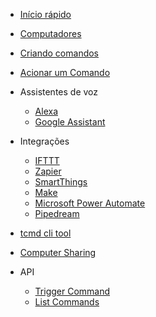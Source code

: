 <!-- docs/_sidebar.md -->

* [Início rápido](pt/QuickStart.md)

* [Computadores](pt/Computers.md)
* [Criando comandos](pt/Commands.md)
* [Acionar um Comando](pt/TriggerCommands.md)
* Assistentes de voz
  * [Alexa](pt/Alexa.md)
  * [Google Assistant](pt/SmartHomeGoogle.md)
* Integrações
  * [IFTTT](pt/IFTTT.md)
  * [Zapier](pt/Zapier.md)
  * [SmartThings](pt/SmartThings.md)
  * [Make](pt/Make.md)
  * [Microsoft Power Automate](pt/MSPowerAutomate.md)
  * [Pipedream](pt/Pipedream.md)
* [tcmd cli tool](pt/tcmdCLI.md)
* [Computer Sharing](pt/ComputerSharing.md)
* API
  * [Trigger Command](pt/API/TriggerCommand.md)
  * [List Commands](pt/API/ListCommands.md)